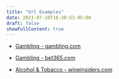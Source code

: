 ```yaml
---
title: "Url Examples"
date: 2021-07-28T16:30:53-05:00
draft: false
showFullContent: true
---
```


- [Gambling - gambling.com](https://gambling.com)
- [Gambling - bet365.com](https://bet365.com)

- [Alcohol & Tobacco - wineinsiders.com](https://wineinsiders.com)
